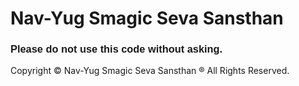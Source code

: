 <h1>Nav-Yug Smagic Seva Sansthan</h1>
<h3 style="font-family: sans-serif;">Please do not use this code without asking.</h3>
<footer>
    Copyright &copy; Nav-Yug Smagic Seva Sansthan &reg; All Rights Reserved.
</footer>
